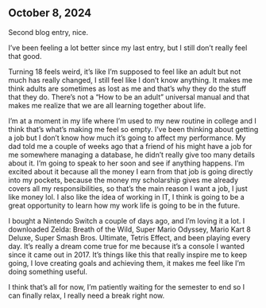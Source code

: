 ﻿## October 8, 2024

Second blog entry, nice.

I’ve been feeling a lot better since my last entry, but I still don’t really feel that good.

Turning 18 feels weird, it’s like I’m supposed to feel like an adult but not much has really changed, I still feel like I don’t know anything. It makes me think adults are sometimes as lost as me and that’s why they do the stuff that they do. There’s not a “How to be an adult” universal manual and that makes me realize that we are all learning together about life.

I’m at a moment in my life where I’m used to my new routine in college and I think that’s what’s making me feel so empty. I’ve been thinking about getting a job but I don’t know how much it’s going to affect my performance. My dad told me a couple of weeks ago that a friend of his might have a job for me somewhere managing a database, he didn’t really give too many details about it. I’m going to speak to her soon and see if anything happens. I’m excited about it because all the money I earn from that job is going directly into my pockets, because the money my scholarship gives me already covers all my responsibilities, so that’s the main reason I want a job, I just like money lol. I also like the idea of working in IT, I think is going to be a great opportunity to learn how my work life is going to be in the future.

I bought a Nintendo Switch a couple of days ago, and I’m loving it a lot. I downloaded Zelda: Breath of the Wild, Super Mario Odyssey, Mario Kart 8 Deluxe, Super Smash Bros. Ultimate, Tetris Effect, and been playing every day. It’s really a dream come true for me because it’s a console I wanted since it came out in 2017. It’s things like this that really inspire me to keep going, I love creating goals and achieving them, it makes me feel like I’m doing something useful.

I think that’s all for now, I’m patiently waiting for the semester to end so I can finally relax, I really need a break right now.
